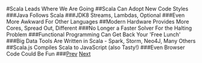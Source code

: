 #Scala Leads Where We Are Going
##Scala Can Adopt New Code Styles
###Java Follows Scala
###JDK8 Streams, Lambdas, Optional
###Even More Awkward For Other Languages
##Modern Hardware Provides More Cores, Spread Out, Different
###No Longer a Faster Solver For the Halting Problem
###Functional Programming Can Get Back Your 'Free Lunch'
###Big Data Tools Are Written in Scala - Spark, Storm, Neo4J, Many Others
##Scala.js Compiles Scala to JavaScript (also Tasty!)
###Even Browser Code Could Be Fun
###[Prev](SprayNoDirective.md) [Next](PartingQuote.md)
